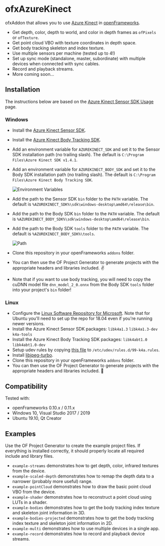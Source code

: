 # ofxAzureKinect

ofxAddon that allows you to use [Azure Kinect](https://azure.microsoft.com/en-us/services/kinect-dk/) in [openFrameworks](https://github.com/openframeworks/openFrameworks).

* Get depth, color, depth to world, and color in depth frames as `ofPixels` or `ofTexture`.
* Get point cloud VBO with texture coordinates in depth space.
* Get body tracking skeleton and index texture.
* Use multiple sensors per machine (tested up to 4!)
* Set up sync mode (standalone, master, subordinate) with multiple devices when connected with sync cables.
* Record and playback streams.
* More coming soon...

## Installation

The instructions below are based on the [Azure Kinect Sensor SDK Usage](https://github.com/microsoft/Azure-Kinect-Sensor-SDK/blob/develop/docs/usage.md) page.

### Windows

* Install the [Azure Kinect Sensor SDK](https://docs.microsoft.com/en-us/azure/Kinect-dk/sensor-sdk-download).
* Install the [Azure Kinect Body Tracking SDK](https://docs.microsoft.com/en-us/azure/Kinect-dk/body-sdk-download).
* Add an environment variable for `AZUREKINECT_SDK` and set it to the Sensor SDK installation path (no trailing slash). The default is `C:\Program Files\Azure Kinect SDK v1.4.1`.
* Add an environment variable for `AZUREKINECT_BODY_SDK` and set it to the Body SDK installation path (no trailing slash). The default is `C:\Program Files\Azure Kinect Body Tracking SDK`.

	![Environment Variables](Install-EnvVars.png)

* Add the path to the Sensor SDK `bin` folder to the `PATH` variable. The default is `%AZUREKINECT_SDK%\sdk\windows-desktop\amd64\release\bin`.
* Add the path to the Body SDK `bin` folder to the `PATH` variable. The default is `%AZUREKINECT_BODY_SDK%\sdk\windows-desktop\amd64\release\bin`.
* Add the path to the Body SDK `tools` folder to the `PATH` variable. The default is `%AZUREKINECT_BODY_SDK%\tools`.

	![Path](Install-Path.png)

* Clone this repository in your openFrameworks `addons` folder.
* You can then use the OF Project Generator to generate projects with the appropriate headers and libraries included. ✌️
* Note that if you want to use body tracking, you will need to copy the cuDNN model file `dnn_model_2_0.onnx` from the Body SDK `tools` folder into your project's `bin` folder!

### Linux

* Configure the [Linux Software Repository for Microsoft](https://docs.microsoft.com/en-us/windows-server/administration/linux-package-repository-for-microsoft-software). Note that for Ubuntu you'll need to set up the repo for 18.04 even if you're running newer versions.
* Install the Azure Kinect Sensor SDK packages: `libk4a1.3` `libk4a1.3-dev` `k4a-tools`
* Install the Azure Kinect Body Tracking SDK packages: `libk4abt1.0` `libk4abt1.0-dev`
* Setup udev rules by copying [this file](https://github.com/microsoft/Azure-Kinect-Sensor-SDK/blob/develop/scripts/99-k4a.rules) to `/etc/udev/rules.d/99-k4a.rules`.
* Install [libjpeg-turbo](https://sourceforge.net/projects/libjpeg-turbo/).
* Clone this repository in your openFrameworks `addons` folder.
* You can then use the OF Project Generator to generate projects with the appropriate headers and libraries included. 
🐣

## Compatibility

Tested with: 
* openFrameworks 0.10.x / 0.11.x
* Windows 10, Visual Studio 2017 / 2019
* Ubuntu 19.10, Qt Creator

## Examples

Use the OF Project Generator to create the example project files. If everything is installed correctly, it should properly locate all required include and library files.

* `example-streams` demonstrates how to get depth, color, infrared textures from the device.
* `example-scaled-depth` demonstrates how to remap the depth data to a narrower (probably more useful) range.
* `example-pointCloud` demonstrates how to draw the basic point cloud VBO from the device.
* `example-shader` demonstrates how to reconstruct a point cloud using LUTs in a shader.
* `example-bodies` demonstrates how to get the body tracking index texture and skeleton joint information in 3D.
* `example-bodies-projected` demonstrates how to get the body tracking index texture and skeleton joint information in 2D.
* `example-multi` demonstrates how to use multiple devices in a single app.
* `example-record` demonstrates how to record and playback device streams.